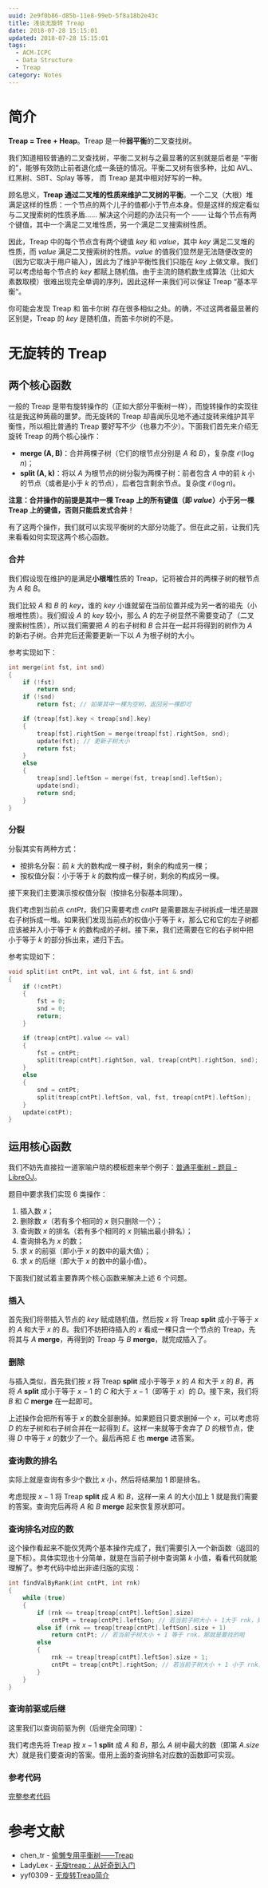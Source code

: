 ```yaml
---
uuid: 2e9f0b86-d85b-11e8-99eb-5f8a18b2e43c
title: 浅谈无旋转 Treap
date: 2018-07-28 15:15:01
updated: 2018-07-28 15:15:01
tags: 
  - ACM-ICPC
  - Data Structure
  - Treap
category: Notes
---
```


# 简介

**Treap = Tree + Heap**。Treap 是一种**弱平衡**的二叉查找树。

我们知道相较普通的二叉查找树，平衡二叉树与之最显著的区别就是后者是 “平衡的”，能够有效防止前者退化成一条链的情况。平衡二叉树有很多种，比如 AVL、红黑树、SBT、Splay 等等， 而 Treap 是其中相对好写的一种。

顾名思义，**Treap 通过二叉堆的性质来维护二叉树的平衡**。一个二叉（大根）堆满足这样的性质：一个节点的两个儿子的值都小于节点本身。但是这样的规定看似与二叉搜索树的性质矛盾…… 解决这个问题的办法只有一个 —— 让每个节点有两个键值，其中一个满足二叉堆性质，另一个满足二叉搜索树性质。

因此，Treap 中的每个节点含有两个键值 $key$ 和 $value$，其中 $key$ 满足二叉堆的性质，而 $value$ 满足二叉搜索树的性质。$value$ 的值我们显然是无法随便改变的（因为它取决于用户输入），因此为了维护平衡性我们只能在 $key$ 上做文章。我们可以考虑给每个节点的 $key$ 都赋上随机值。由于主流的随机数生成算法（比如大素数取模）很难出现完全单调的序列，因此这样一来我们可以保证 Treap “基本平衡“。

你可能会发现 Treap 和 笛卡尔树 存在很多相似之处。的确，不过这两者最显著的区别是，Treap 的 $key$ 是随机值，而笛卡尔树的不是。

# 无旋转的 Treap

## 两个核心函数

一般的 Treap 是带有旋转操作的（正如大部分平衡树一样），而旋转操作的实现往往是我这种蒟蒻的噩梦。而无旋转的 Treap 却喜闻乐见地不通过旋转来维护其平衡性，所以相比普通的 Treap 要好写不少（也暴力不少）。下面我们首先来介绍无旋转 Treap 的两个核心操作：

- **merge (A, B)**：合并两棵子树（它们的根节点分别是 $A$ 和 $B$），复杂度 $\mathcal{O}(\log{n})$；
- **split (A, k)**：将以 $A$ 为根节点的树分裂为两棵子树：前者包含 $A$ 中的前 $k$ 小的节点（或者是小于 $k$ 的节点），后者包含剩余节点。复杂度 $\mathcal{O}(\log{n})$。

**注意：合并操作的前提是其中一棵 Treap 上的所有键值（即 $value$）小于另一棵 Treap 上的键值，否则只能启发式合并**！

有了这两个操作，我们就可以实现平衡树的大部分功能了。但在此之前，让我们先来看看如何实现这两个核心函数。

### 合并

我们假设现在维护的是满足**小根堆**性质的 Treap，记将被合并的两棵子树的根节点为 $A$ 和 $B$。

我们比较 $A$ 和 $B$ 的 $key$，谁的 $key$ 小谁就留在当前位置并成为另一者的祖先（小根堆性质）。我们假设 $A$ 的 $key$ 较小，那么 $A$ 的左子树显然不需要变动了（二叉搜索树性质），所以我们需要把 $A$ 的右子树和 $B$ 合并在一起并将得到的树作为 $A$ 的新右子树。合并完后还需要更新一下以 $A$ 为根子树的大小。

参考实现如下：

```cpp
int merge(int fst, int snd)
{
    if (!fst)
        return snd;
    if (!snd)
        return fst; // 如果其中一棵为空树，返回另一棵即可

    if (treap[fst].key < treap[snd].key)
    {
        treap[fst].rightSon = merge(treap[fst].rightSon, snd);
        update(fst); // 更新子树大小
        return fst;
    }
    else
    {
        treap[snd].leftSon = merge(fst, treap[snd].leftSon);
        update(snd);
        return snd;
    }
}
```

### 分裂

分裂其实有两种方式：

- 按排名分裂：前 $k$ 大的数构成一棵子树，剩余的构成另一棵；
- 按权值分裂：小于等于 $k$ 的数构成一棵子树，剩余的构成另一棵。

接下来我们主要演示按权值分裂（按排名分裂基本同理）。

我们考虑到当前点 $cntPt$，我们只需要考虑 $cntPt$ 是需要跟左子树拆成一堆还是跟右子树拆成一堆。如果我们发现当前点的权值小于等于 $k$，那么它和它的左子树都应该被并入小于等于 $k$ 的数构成的子树。接下来，我们还需要在它的右子树中把小于等于 $k$ 的部分拆出来，递归下去。

参考实现如下：

```cpp
void split(int cntPt, int val, int & fst, int & snd)
{
    if (!cntPt)
    {
        fst = 0;
        snd = 0;
        return;
    }

    if (treap[cntPt].value <= val)
    {
        fst = cntPt;
        split(treap[cntPt].rightSon, val, treap[cntPt].rightSon, snd);
    }
    else
    {
        snd = cntPt;
        split(treap[cntPt].leftSon, val, fst, treap[cntPt].leftSon);
    }
    update(cntPt);
}
```

## 运用核心函数

我们不妨先直接拉一道家喻户晓的模板题来举个例子：[普通平衡树 - 题目 - LibreOJ](https://loj.ac/problem/104)。

题目中要求我们实现 $6$ 类操作：

1. 插入数 $x$；
2. 删除数 $x$（若有多个相同的 $x$ 则只删除一个）；
3. 查询数 $x$ 的排名（若有多个相同的 $x$ 则输出最小排名）；
4. 查询排名为 $x$ 的数；
5. 求 $x$ 的前驱（即小于 $x$ 的数中的最大值）；
6. 求 $x$ 的后继（即大于 $x$ 的数中的最小值）。

下面我们就试着主要靠两个核心函数来解决上述 $6$ 个问题。

### 插入

 首先我们将带插入节点的 $key$ 赋成随机值，然后按 $x$ 将 Treap **split** 成小于等于 $x$ 的 $A$ 和大于 $x$ 的 $B$。我们不妨把待插入的 $x$ 看成一棵只含一个节点的 Treap，先将其与 $A$ **merge**，再得到的 Treap 与 $B$ **merge**，就完成插入了。

### 删除

与插入类似，首先我们按 $x$ 将 Treap **split** 成小于等于 $x$ 的 $A$ 和大于 $x$ 的 $B$，再将 $A$ **split** 成小于等于 $x - 1$ 的 $C$ 和大于 $x - 1$（即等于 $x$）的 $D$。接下来，我们将 $B$ 和 $C$ **merge** 在一起即可。

上述操作会把所有等于 $x$ 的数全部删掉。如果题目只要求删掉一个 $x$，可以考虑将 $D$ 的左子树和右子树合并在一起得到 $E$。这样一来就等于舍弃了 $D$ 的根节点，使得 $D$ 中等于 $x$ 的数少了一个。最后再把 $E$ 也 **merge** 进答案。

### 查询数的排名

实际上就是查询有多少个数比 $x$ 小，然后将结果加 $1$ 即是排名。

考虑现按 $x - 1$ 将 Treap **split** 成 $A$ 和 $B$，这样一来 $A$ 的大小加上 $1$ 就是我们需要的答案。查询完后再将 $A$ 和 $B$ **merge** 起来恢复原状即可。

### 查询排名对应的数

这个操作看起来不能仅凭两个基本操作完成了，我们需要引入一个新函数（返回的是下标）。具体实现也十分简单，就是在当前子树中查询第 $k$ 小值，看看代码就能理解了。参考代码中给出非递归版的实现：

```cpp
int findValByRank(int cntPt, int rnk)
{
    while (true)
    {
        if (rnk <= treap[treap[cntPt].leftSon].size)
            cntPt = treap[cntPt].leftSon; // 若当前子树大小 + 1大于 rnk，则在左子树中查第 rnk 大
        else if (rnk == treap[treap[cntPt].leftSon].size + 1)
            return cntPt; // 若当前子树大小 + 1 等于 rnk，那就是要找的啦
        else
        {
            rnk -= treap[treap[cntPt].leftSon].size + 1;
            cntPt = treap[cntPt].rightSon; // 若当前子树大小 + 1 小于 rnk，则在右子树中查第 rnk - (当前子树大小 + 1) 大
        }
    }
}
```

### 查询前驱或后继

这里我们以查询前驱为例（后继完全同理）：

我们考虑先将 Treap 按 $x - 1$ **split** 成 $A$ 和 $B$，那么 $A$ 树中最大的数（即第 $A.size$ 大）就是我们要查询的答案。借用上面的查询排名对应数的函数即可实现。

### 参考代码

[完整参考代码](https://github.com/codgician/ICPC/blob/master/LOJ/104/treap_without_rotations.cpp)

# 参考文献

- chen_tr - [偷懒专用平衡树——Treap](https://blog.csdn.net/chen_tr/article/details/50924073)
- LadyLex - [无旋treap：从好奇到入门](https://www.cnblogs.com/LadyLex/p/7182491.html)
- yyf0309 - [无旋转Treap简介](https://www.cnblogs.com/yyf0309/p/Unrotated_Treap.html)
